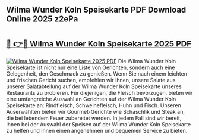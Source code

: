 ## Wilma Wunder Koln Speisekarte PDF Download Online 2025 z2ePa

# <h2><a href="http://gcbeqit.nevu.top/?p=Wilma+Wunder+Koln+Speisekarte">🔗 👉🔴 Wilma Wunder Koln Speisekarte 2025 PDF</a></h2>

[![Wilma Wunder Koln Speisekarte 2025 PDF](https://i.imgur.com/dBaPXMq.png)](http://gcbeqit.nevu.top/?p=Wilma+Wunder+Koln+Speisekarte)
Die Wilma Wunder Koln Speisekarte ist nicht nur eine Liste von Gerichten, sondern auch eine Gelegenheit, den Geschmack zu genießen. Wenn Sie nach einem leichten und frischen Gericht suchen, empfehlen wir Ihnen, unsere Salate aus unserer Salatabteilung auf der Wilma Wunder Koln Speisekarte unseres Restaurants zu probieren. Für diejenigen, die Fleisch bevorzugen, bieten wir eine umfangreiche Auswahl an Gerichten auf der Wilma Wunder Koln Speisekarte an: Rindfleisch, Schweinefleisch, Huhn und Fisch. Unseren Auserwählten bieten wir Gourmet-Gerichte wie Schaschlik und Steak an, die bei lebendem Feuer zubereitet werden. In jedem Fall sind wir bereit, Ihnen bei der Auswahl der Speisen auf der Wilma Wunder Koln Speisekarte zu helfen und Ihnen einen angenehmen und bequemen Service zu bieten.
